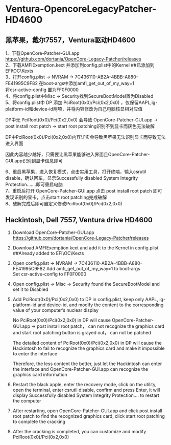 # Ventura-OpencoreLegacyPatcher-HD4600

## 黑苹果，戴尔7557，Ventura驱动HD4600
1、下载OpenCore-Patcher-GUI.app  
   https://github.com/dortania/OpenCore-Legacy-Patcher/releases  
2、下载AMFIExemption.kext 并添加到config.plist中的Kernel  ##已添加到EFI\OC\Kexts  
3、打开config.plist → NVRAM → 7C436110-AB2A-4BBB-A880-FE41995C9F82  在boot-args中添加amfi_get_out_of_my_way=1  
   将csr-active-config 置为FF0F0000  
4、将config.plist中Misc → Security找到SecureBootModel置为Disabled  
5、将config.plist中 DP 添加 PciRoot(0x0)/Pci(0x2,0x0) ，仅保留AAPL,ig-platform-id和device-id两项，并将内容修改为自己电脑核显相对应值  
  
   DP中无 PciRoot(0x0)/Pci(0x2,0x0) 会导致 OpenCore-Patcher-GUI.app → post install root patch → start root patching识别不到显卡而灰色无法破解  
     
   DP中PciRoot(0x0)/Pci(0x2,0x0)内容详实会导致黑苹果无法识别显卡而导致无法进入界面  
     
   因此内容越少越好，只需要让黑苹果能够进入界面且OpenCore-Patcher-GUI.app识别到显卡信息即可  
     
6、重启黑苹果，进入恢复模式，点击实用工具，打开终端，输入csrutil disable，确认回车，显示Successfully disabled System Integrity Protection.……即可重启电脑  
7、重启后打开 OpenCore-Patcher-GUI.app 点击 post install root patch 即可发现识别的显卡，点击start root patching完成破解  
8、破解完成后即可自定义修改PciRoot(0x0)/Pci(0x2,0x0)  
  
  
  
## Hackintosh, Dell 7557, Ventura drive HD4600  


1. Download OpenCore-Patcher-GUI.app  
   https://github.com/dortania/OpenCore-Legacy-Patcher/releases  
2. Download AMFIExemption.kext and add it to the Kernel in config.plist ##Already added to EFI\OC\Kexts  
3. Open config.plist → NVRAM → 7C436110-AB2A-4BBB-A880-FE41995C9F82 Add amfi_get_out_of_my_way=1 to boot-args  
   Set csr-active-config to FF0F0000  
4. Open config.plist → Misc → Security found the SecureBootModel and set it to Disabled  
5. Add PciRoot(0x0)/Pci(0x2,0x0) to DP in config.plist, keep only AAPL, ig-platform-id and device-id, and modify the content to the corresponding value of your computer’s nuclear display  
   
    No PciRoot(0x0)/Pci(0x2,0x0) in DP will cause OpenCore-Patcher-GUI.app → post install root patch， can not recognize the graphics card and start root patching button is grayed out， can not be patched  
      
    The detailed content of PciRoot(0x0)/Pci(0x2,0x0) in DP will cause the Hackintosh to fail to recognize the graphics card and make it impossible to enter the interface  
      
    Therefore, the less content the better, just let the Hackintosh can enter the interface and OpenCore-Patcher-GUI.app can recognize the graphics card information
      
6. Restart the black apple, enter the recovery mode, click on the utility, open the terminal, enter csrutil disable, confirm and press Enter, it will display Successfully disabled System Integrity Protection.... to restart the computer  
7. After restarting, open OpenCore-Patcher-GUI.app and click post install root patch to find the recognized graphics card, click start root patching to complete the cracking  
8. After the cracking is completed, you can customize and modify PciRoot(0x0)/Pci(0x2,0x0)  
